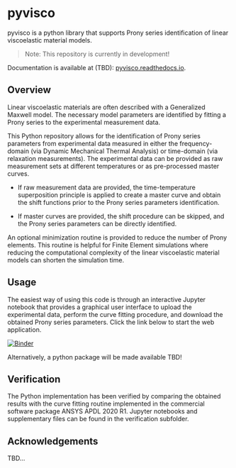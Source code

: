 # pyvisco

pyvisco is a python library that supports Prony series identification of 
linear viscoelastic material models.

> Note: This repository is currently in development!

Documentation is available at (TBD):
[pyvisco.readthedocs.io](https://pyvisco.readthedocs.io).


## Overview
Linear viscoelastic materials are often described with a Generalized Maxwell model. The necessary model parameters are identified by fitting a Prony series to the experimental measurement data. 

This Python repository allows for the identification of Prony series parameters from experimental data measured in either the frequency-domain (via Dynamic Mechanical Thermal Analysis) or time-domain (via relaxation measurements). The experimental data can be provided as raw measurement sets at different temperatures or as pre-processed master curves.

* If raw measurement data are provided, the time-temperature superposition principle is applied to create a master curve and obtain the shift functions prior to the Prony series parameters identification. 

* If master curves are provided, the shift procedure can be skipped, and the Prony series parameters can be directly identified. 

An optional minimization routine is provided to reduce the number of Prony elements. This routine is helpful for Finite Element simulations where reducing the computational complexity of the linear viscoelastic material models can shorten the simulation time.

## Usage
The easiest way of using this code is through an interactive Jupyter notebook that provides a graphical user interface to upload the experimental data, perform the curve fitting procedure, and download the obtained Prony series parameters. Click the link below to start the web application.

[![Binder](https://mybinder.org/badge_logo.svg)](https://mybinder.org/v2/{path}/pyvisco/HEAD?urlpath=voila%2Frender%2FLinViscoFit.ipynb)

Alternatively, a python package will be made available TBD!

## Verification
The Python implementation has been verified by comparing the obtained results with the curve fitting routine implemented in the commercial software package ANSYS APDL 2020 R1. Jupyter notebooks and supplementary files can be found in the verification subfolder.

## Acknowledgements
TBD...
